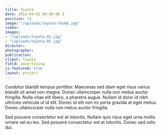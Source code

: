 ```yaml
---
title: Toyota
date: 2014-04-01 00:00:00 Z
position: 11
image: "/uploads/toyota-thumb.jpg"
video: 
images:
- "/uploads/toyota-01.jpg"
- "/uploads/toyota-02.jpg"
director: 
photographer: 
publication: 
client: Toyota
field: advertising
is-featured: true
layout: project
---
```


Curabitur blandit tempus porttitor. Maecenas sed diam eget risus varius blandit sit amet non magna. Donec ullamcorper nulla non metus auctor fringilla. Nulla vitae elit libero, a pharetra augue. Nullam id dolor id nibh ultricies vehicula ut id elit. Donec id elit non mi porta gravida at eget metus. Donec ullamcorper nulla non metus auctor fringilla.

Sed posuere consectetur est at lobortis. Nullam quis risus eget urna mollis ornare vel eu leo. Sed posuere consectetur est at lobortis. Donec sed odio dui.